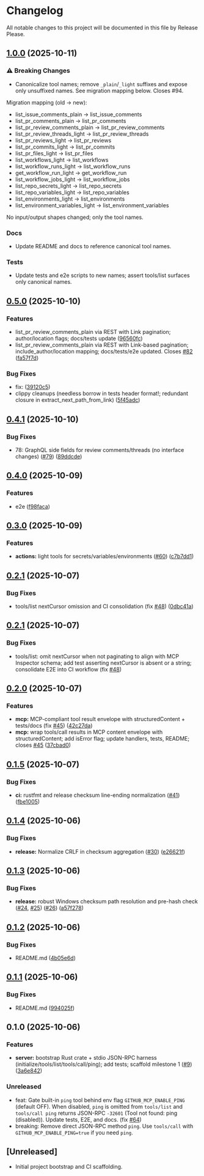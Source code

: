 # Changelog

All notable changes to this project will be documented in this file by Release Please.

## [1.0.0](https://github.com/HautechAI/github-mcp/compare/v0.5.0...v1.0.0) (2025-10-11)


### ⚠️ Breaking Changes

- Canonicalize tool names; remove `_plain`/`_light` suffixes and expose only unsuffixed names. See migration mapping below. Closes #94.

Migration mapping (old → new):

- list_issue_comments_plain → list_issue_comments
- list_pr_comments_plain → list_pr_comments
- list_pr_review_comments_plain → list_pr_review_comments
- list_pr_review_threads_light → list_pr_review_threads
- list_pr_reviews_light → list_pr_reviews
- list_pr_commits_light → list_pr_commits
- list_pr_files_light → list_pr_files
- list_workflows_light → list_workflows
- list_workflow_runs_light → list_workflow_runs
- get_workflow_run_light → get_workflow_run
- list_workflow_jobs_light → list_workflow_jobs
- list_repo_secrets_light → list_repo_secrets
- list_repo_variables_light → list_repo_variables
- list_environments_light → list_environments
- list_environment_variables_light → list_environment_variables

No input/output shapes changed; only the tool names.

### Docs

- Update README and docs to reference canonical tool names.

### Tests

- Update tests and e2e scripts to new names; assert tools/list surfaces only canonical names.

## [0.5.0](https://github.com/HautechAI/github-mcp/compare/v0.4.1...v0.5.0) (2025-10-10)


### Features

* list_pr_review_comments_plain via REST with Link pagination; author/location flags; docs/tests update ([96560fc](https://github.com/HautechAI/github-mcp/commit/96560fc751c7c9c0f606f9b061759de657f130cf))
* list_pr_review_comments_plain via REST with Link-based pagination; include_author/location mapping; docs/tests/e2e updated. Closes [#82](https://github.com/HautechAI/github-mcp/issues/82) ([fa57f7d](https://github.com/HautechAI/github-mcp/commit/fa57f7d24968a683f9d05515e468f253c3f84a24))


### Bug Fixes

* fix:  ([39120c5](https://github.com/HautechAI/github-mcp/commit/39120c5edaa2d3499b4a6b67d43cf2e6b5501a2d))
* clippy cleanups (needless borrow in tests header format!; redundant closure in extract_next_path_from_link) ([5f45adc](https://github.com/HautechAI/github-mcp/commit/5f45adc707c0be29009bbb640d5b3ed75392dd48))

## [0.4.1](https://github.com/HautechAI/github-mcp/compare/v0.4.0...v0.4.1) (2025-10-10)


### Bug Fixes

* 78: GraphQL side fields for review comments/threads (no interface changes) ([#79](https://github.com/HautechAI/github-mcp/issues/79)) ([89ddcde](https://github.com/HautechAI/github-mcp/commit/89ddcde10f804fc9b1121a24dd37f8f319ecdf07))

## [0.4.0](https://github.com/HautechAI/github-mcp/compare/v0.3.0...v0.4.0) (2025-10-09)


### Features

* e2e ([f98faca](https://github.com/HautechAI/github-mcp/commit/f98facacac8f408da6b0a8e54e9b749855e365b5))

## [0.3.0](https://github.com/HautechAI/github-mcp/compare/v0.2.1...v0.3.0) (2025-10-09)


### Features

* **actions:** light tools for secrets/variables/environments ([#60](https://github.com/HautechAI/github-mcp/issues/60)) ([c7b7dd1](https://github.com/HautechAI/github-mcp/commit/c7b7dd16e829c63cb7f5a1a81d24d435b07d179a))

## [0.2.1](https://github.com/HautechAI/github-mcp/compare/v0.2.0...v0.2.1) (2025-10-07)


### Bug Fixes

* tools/list nextCursor omission and CI consolidation (fix [#48](https://github.com/HautechAI/github-mcp/issues/48)) ([0dbc41a](https://github.com/HautechAI/github-mcp/commit/0dbc41a345f5c7ba4a82b4f2ed04594fec84f196))

## [0.2.1](https://github.com/HautechAI/github-mcp/compare/v0.2.0...v0.2.1) (2025-10-07)


### Bug Fixes

* tools/list: omit nextCursor when not paginating to align with MCP Inspector schema; add test asserting nextCursor is absent or a string; consolidate E2E into CI workflow (fix [#48](https://github.com/HautechAI/github-mcp/issues/48))

## [0.2.0](https://github.com/HautechAI/github-mcp/compare/v0.1.5...v0.2.0) (2025-10-07)


### Features

* **mcp:** MCP-compliant tool result envelope with structuredContent + tests/docs (fix [#45](https://github.com/HautechAI/github-mcp/issues/45)) ([42c27da](https://github.com/HautechAI/github-mcp/commit/42c27da82a239771d3ad6c07381aed0a936d8014))
* **mcp:** wrap tools/call results in MCP content envelope with structuredContent; add isError flag; update handlers, tests, README; closes [#45](https://github.com/HautechAI/github-mcp/issues/45) ([37cbad0](https://github.com/HautechAI/github-mcp/commit/37cbad0956490859cf5eca3ae59ca98a7ecf4838))

## [0.1.5](https://github.com/HautechAI/github-mcp/compare/v0.1.4...v0.1.5) (2025-10-07)


### Bug Fixes

* **ci:** rustfmt and release checksum line-ending normalization ([#41](https://github.com/HautechAI/github-mcp/issues/41)) ([fbe1005](https://github.com/HautechAI/github-mcp/commit/fbe1005c144e3b64476bb866bf7feef7c8446a01))

## [0.1.4](https://github.com/HautechAI/github-mcp/compare/v0.1.3...v0.1.4) (2025-10-06)


### Bug Fixes

* **release:** Normalize CRLF in checksum aggregation ([#30](https://github.com/HautechAI/github-mcp/issues/30)) ([e26621f](https://github.com/HautechAI/github-mcp/commit/e26621fe6190003c237044feb54b071f21335ffb))

## [0.1.3](https://github.com/HautechAI/github-mcp/compare/v0.1.2...v0.1.3) (2025-10-06)


### Bug Fixes

* **release:** robust Windows checksum path resolution and pre-hash check ([#24](https://github.com/HautechAI/github-mcp/issues/24), [#25](https://github.com/HautechAI/github-mcp/issues/25)) ([#26](https://github.com/HautechAI/github-mcp/issues/26)) ([a57f278](https://github.com/HautechAI/github-mcp/commit/a57f278d08600326768c4353bacff89cedb57789))

## [0.1.2](https://github.com/HautechAI/github-mcp/compare/v0.1.1...v0.1.2) (2025-10-06)


### Bug Fixes

* README.md ([4b05e6d](https://github.com/HautechAI/github-mcp/commit/4b05e6ddd0687de7a4599791fc711c31443ac464))

## [0.1.1](https://github.com/HautechAI/github-mcp/compare/v0.1.0...v0.1.1) (2025-10-06)


### Bug Fixes

* README.md ([994025f](https://github.com/HautechAI/github-mcp/commit/994025fc0800a3ab5082ca130a1524b71ad917c7))

## 0.1.0 (2025-10-06)


### Features

* **server:** bootstrap Rust crate + stdio JSON-RPC harness (initialize/tools/list/tools/call/ping); add tests; scaffold milestone 1 ([#9](https://github.com/HautechAI/github-mcp/issues/9)) ([3a6e842](https://github.com/HautechAI/github-mcp/commit/3a6e8425df0d1ba7de74eb4c1f849f15bf916d41))

### Unreleased
- feat: Gate built-in `ping` tool behind env flag `GITHUB_MCP_ENABLE_PING` (default OFF). When disabled, `ping` is omitted from `tools/list` and `tools/call ping` returns JSON-RPC `-32601` (Tool not found: ping (disabled)). Update tests, E2E, and docs. (fix [#64](https://github.com/HautechAI/github-mcp/issues/64))
- breaking: Remove direct JSON-RPC method `ping`. Use `tools/call` with `GITHUB_MCP_ENABLE_PING=true` if you need `ping`.

## [Unreleased]
- Initial project bootstrap and CI scaffolding.
